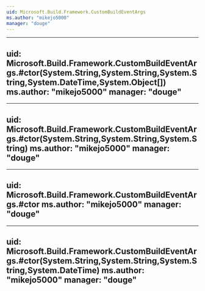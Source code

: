 ```yaml
---
uid: Microsoft.Build.Framework.CustomBuildEventArgs
ms.author: "mikejo5000"
manager: "douge"
---
```


---
uid: Microsoft.Build.Framework.CustomBuildEventArgs.#ctor(System.String,System.String,System.String,System.DateTime,System.Object[])
ms.author: "mikejo5000"
manager: "douge"
---

---
uid: Microsoft.Build.Framework.CustomBuildEventArgs.#ctor(System.String,System.String,System.String)
ms.author: "mikejo5000"
manager: "douge"
---

---
uid: Microsoft.Build.Framework.CustomBuildEventArgs.#ctor
ms.author: "mikejo5000"
manager: "douge"
---

---
uid: Microsoft.Build.Framework.CustomBuildEventArgs.#ctor(System.String,System.String,System.String,System.DateTime)
ms.author: "mikejo5000"
manager: "douge"
---
